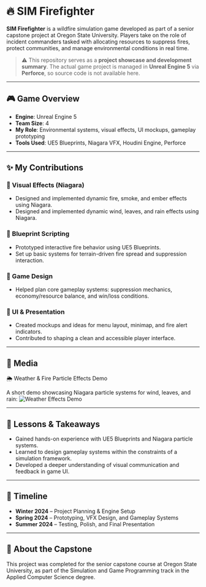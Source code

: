 # 🔥 SIM Firefighter

**SIM Firefighter** is a wildfire simulation game developed as part of a senior capstone project at Oregon State University. Players take on the role of incident commanders tasked with allocating resources to suppress fires, protect communities, and manage environmental conditions in real time.

> ⚠️ This repository serves as a **project showcase and development summary**. The actual game project is managed in **Unreal Engine 5** via **Perforce**, so source code is not available here.

---

## 🎮 Game Overview

- **Engine**: Unreal Engine 5  
- **Team Size**: 4  
- **My Role**: Environmental systems, visual effects, UI mockups, gameplay prototyping  
- **Tools Used**: UE5 Blueprints, Niagara VFX, Houdini Engine, Perforce  

---

## ✨ My Contributions

### 🔹 Visual Effects (Niagara)
- Designed and implemented dynamic fire, smoke, and ember effects using Niagara.
- Designed and implemented dynamic wind, leaves, and rain effects using Niagara.

### 🔹 Blueprint Scripting
- Prototyped interactive fire behavior using UE5 Blueprints.
- Set up basic systems for terrain-driven fire spread and suppression interaction.

### 🔹 Game Design
- Helped plan core gameplay systems: suppression mechanics, economy/resource balance, and win/loss conditions.

### 🔹 UI & Presentation
- Created mockups and ideas for menu layout, minimap, and fire alert indicators.
- Contributed to shaping a clean and accessible player interface.

---

## 📸 Media

🌦️ Weather & Fire Particle Effects Demo

A short demo showcasing Niagara particle systems for wind, leaves, and rain:
![Weather Effects Demo](weather.gif)

---

## 🧠 Lessons & Takeaways

- Gained hands-on experience with UE5 Blueprints and Niagara particle systems.
- Learned to design gameplay systems within the constraints of a simulation framework.
- Developed a deeper understanding of visual communication and feedback in game UI.

---

## 📅 Timeline

- **Winter 2024** – Project Planning & Engine Setup  
- **Spring 2024** – Prototyping, VFX Design, and Gameplay Systems  
- **Summer 2024** – Testing, Polish, and Final Presentation

---

## 📍 About the Capstone

This project was completed for the senior capstone course at Oregon State University, as part of the Simulation and Game Programming track in the Applied Computer Science degree.

